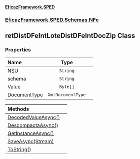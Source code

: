 #### [EficazFramework.SPED](EficazFrameworkSPED.md 'EficazFramework SPED')
### [EficazFramework.SPED.Schemas.NFe](EficazFramework.SPED.Schemas.NFe.md 'EficazFramework.SPED.Schemas.NFe')

## retDistDFeIntLoteDistDFeIntDocZip Class
### Properties

| Name | Type | |
| :--- | :---: | :--- |
| NSU | `String` |  |
| schema | `String` |  |
| Value | `Byte[]` |  |
| DocumentType | `XmlDocumentType` |  |

| Methods | |
| :--- | :--- |
| [DecodedValueAsync()](EficazFramework.SPED.Schemas.NFe/retDistDFeIntLoteDistDFeIntDocZip/DecodedValueAsync().md 'EficazFramework.SPED.Schemas.NFe.retDistDFeIntLoteDistDFeIntDocZip.DecodedValueAsync()') | |
| [DescompactaAsync()](EficazFramework.SPED.Schemas.NFe/retDistDFeIntLoteDistDFeIntDocZip/DescompactaAsync().md 'EficazFramework.SPED.Schemas.NFe.retDistDFeIntLoteDistDFeIntDocZip.DescompactaAsync()') | |
| [GetInstanceAsync()](EficazFramework.SPED.Schemas.NFe/retDistDFeIntLoteDistDFeIntDocZip/GetInstanceAsync().md 'EficazFramework.SPED.Schemas.NFe.retDistDFeIntLoteDistDFeIntDocZip.GetInstanceAsync()') | |
| [SaveAsync(Stream)](EficazFramework.SPED.Schemas.NFe/retDistDFeIntLoteDistDFeIntDocZip/SaveAsync(Stream).md 'EficazFramework.SPED.Schemas.NFe.retDistDFeIntLoteDistDFeIntDocZip.SaveAsync(System.IO.Stream)') | |
| [ToString()](EficazFramework.SPED.Schemas.NFe/retDistDFeIntLoteDistDFeIntDocZip/ToString().md 'EficazFramework.SPED.Schemas.NFe.retDistDFeIntLoteDistDFeIntDocZip.ToString()') | |
